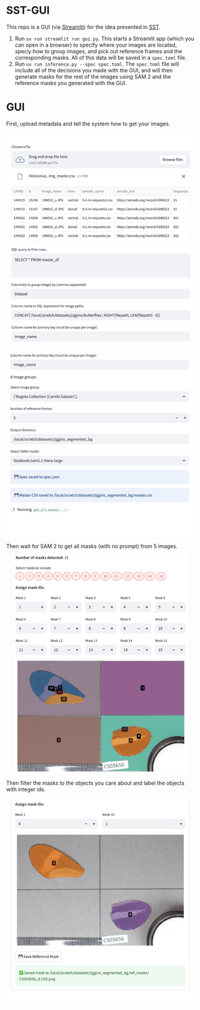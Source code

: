 # SST-GUI

This repo is a GUI (via [Streamlit](https://streamlit.io/)) for the idea presented in [SST](https://arxiv.org/abs/2501.06749).

1. Run `uv run streamlit run gui.py`. This starts a Streamlit app (which you can open in a browser) to specify where your images are located, speciy how to group images, and pick out reference frames and the corresponding masks. All of this data will be saved in a `spec.toml` file.
2. Run `uv run inference.py --spec spec.toml`. The `spec.toml` file will include all of the decisions you made with the GUI, and will then generate masks for the rest of the images using SAM 2 and the reference masks you generated with the GUI.

# GUI

First, upload metadata and tell the system how to get your images.

![Upload a CSV file.](docs/assets/metadata.png)

![Configure how to read and group images](docs/assets/configure.png)

Then wait for SAM 2 to get all masks (with no prompt) from 5 images.

![All masks in an image](docs/assets/all-masks.png)

Then filter the masks to the objects you care about and label the objects with integer ids.

![Filtered masks in an image](docs/assets/filtered-masks.png)
